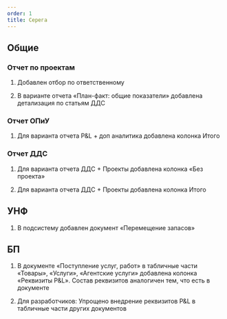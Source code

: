 ```yaml
---
order: 1
title: Серега
---
```


## Общие

### Отчет по проектам

1. Добавлен отбор по ответственному

2. В варианте отчета «План-факт: общие показатели» добавлена детализация по статьям ДДС

### Отчет ОПиУ

1. Для варианта отчета P&L + доп аналитика добавлена колонка Итого

### Отчет ДДС

1. Для варианта отчета ДДС + Проекты добавлена колонка «Без проекта»

2.  Для варианта отчета ДДС + Проекты добавлена колонка Итого

## УНФ

1. В подсистему добавлен документ «Перемещение запасов»

## БП

1. В документе «Поступление услуг, работ» в табличные части «Товары», «Услуги», «Агентские услуги» добавлена колонка «Реквизиты P&L». Состав реквизитов аналогичен тем, что есть в документе

2. Для разработчиков: Упрощено внедрение реквизитов P&L в табличные части других документов